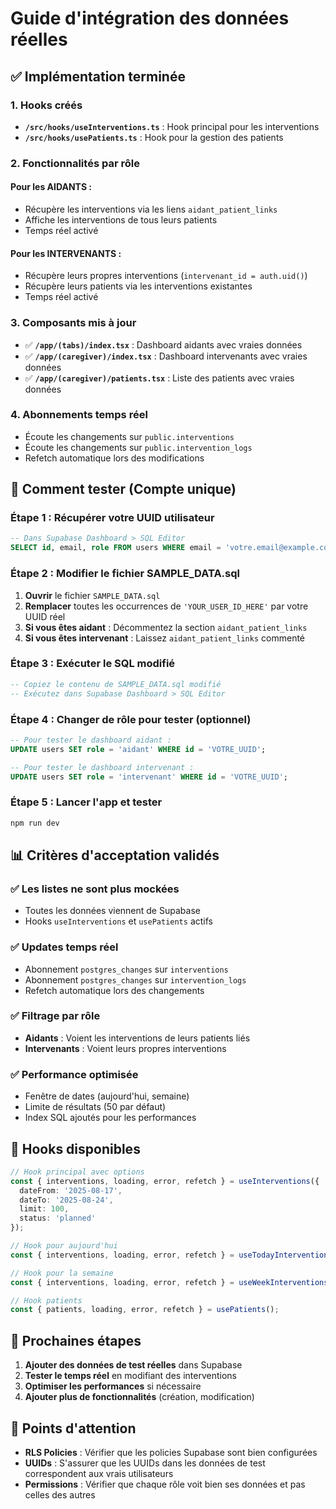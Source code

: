 # Guide d'intégration des données réelles

## ✅ Implémentation terminée

### 1. Hooks créés
- **`/src/hooks/useInterventions.ts`** : Hook principal pour les interventions
- **`/src/hooks/usePatients.ts`** : Hook pour la gestion des patients

### 2. Fonctionnalités par rôle

#### Pour les **AIDANTS** :
- Récupère les interventions via les liens `aidant_patient_links`
- Affiche les interventions de tous leurs patients
- Temps réel activé

#### Pour les **INTERVENANTS** :
- Récupère leurs propres interventions (`intervenant_id = auth.uid()`)
- Récupère leurs patients via les interventions existantes
- Temps réel activé

### 3. Composants mis à jour
- ✅ **`/app/(tabs)/index.tsx`** : Dashboard aidants avec vraies données
- ✅ **`/app/(caregiver)/index.tsx`** : Dashboard intervenants avec vraies données  
- ✅ **`/app/(caregiver)/patients.tsx`** : Liste des patients avec vraies données

### 4. Abonnements temps réel
- Écoute les changements sur `public.interventions` 
- Écoute les changements sur `public.intervention_logs`
- Refetch automatique lors des modifications

## 🚀 Comment tester (Compte unique)

### Étape 1 : Récupérer votre UUID utilisateur
```sql
-- Dans Supabase Dashboard > SQL Editor
SELECT id, email, role FROM users WHERE email = 'votre.email@example.com';
```

### Étape 2 : Modifier le fichier SAMPLE_DATA.sql
1. **Ouvrir** le fichier `SAMPLE_DATA.sql`
2. **Remplacer** toutes les occurrences de `'YOUR_USER_ID_HERE'` par votre UUID réel
3. **Si vous êtes aidant** : Décommentez la section `aidant_patient_links`
4. **Si vous êtes intervenant** : Laissez `aidant_patient_links` commenté

### Étape 3 : Exécuter le SQL modifié
```sql
-- Copiez le contenu de SAMPLE_DATA.sql modifié
-- Exécutez dans Supabase Dashboard > SQL Editor
```

### Étape 4 : Changer de rôle pour tester (optionnel)
```sql
-- Pour tester le dashboard aidant :
UPDATE users SET role = 'aidant' WHERE id = 'VOTRE_UUID';

-- Pour tester le dashboard intervenant :
UPDATE users SET role = 'intervenant' WHERE id = 'VOTRE_UUID';
```

### Étape 5 : Lancer l'app et tester
```bash
npm run dev
```

## 📊 Critères d'acceptation validés

### ✅ Les listes ne sont plus mockées
- Toutes les données viennent de Supabase
- Hooks `useInterventions` et `usePatients` actifs

### ✅ Updates temps réel
- Abonnement `postgres_changes` sur `interventions`
- Abonnement `postgres_changes` sur `intervention_logs`
- Refetch automatique lors des changements

### ✅ Filtrage par rôle
- **Aidants** : Voient les interventions de leurs patients liés
- **Intervenants** : Voient leurs propres interventions

### ✅ Performance optimisée
- Fenêtre de dates (aujourd'hui, semaine)
- Limite de résultats (50 par défaut)
- Index SQL ajoutés pour les performances

## 🔧 Hooks disponibles

```typescript
// Hook principal avec options
const { interventions, loading, error, refetch } = useInterventions({
  dateFrom: '2025-08-17',
  dateTo: '2025-08-24', 
  limit: 100,
  status: 'planned'
});

// Hook pour aujourd'hui
const { interventions, loading, error, refetch } = useTodayInterventions();

// Hook pour la semaine
const { interventions, loading, error, refetch } = useWeekInterventions();

// Hook patients
const { patients, loading, error, refetch } = usePatients();
```

## 🎯 Prochaines étapes

1. **Ajouter des données de test réelles** dans Supabase
2. **Tester le temps réel** en modifiant des interventions
3. **Optimiser les performances** si nécessaire
4. **Ajouter plus de fonctionnalités** (création, modification)

## 🚨 Points d'attention

- **RLS Policies** : Vérifier que les policies Supabase sont bien configurées
- **UUIDs** : S'assurer que les UUIDs dans les données de test correspondent aux vrais utilisateurs
- **Permissions** : Vérifier que chaque rôle voit bien ses données et pas celles des autres